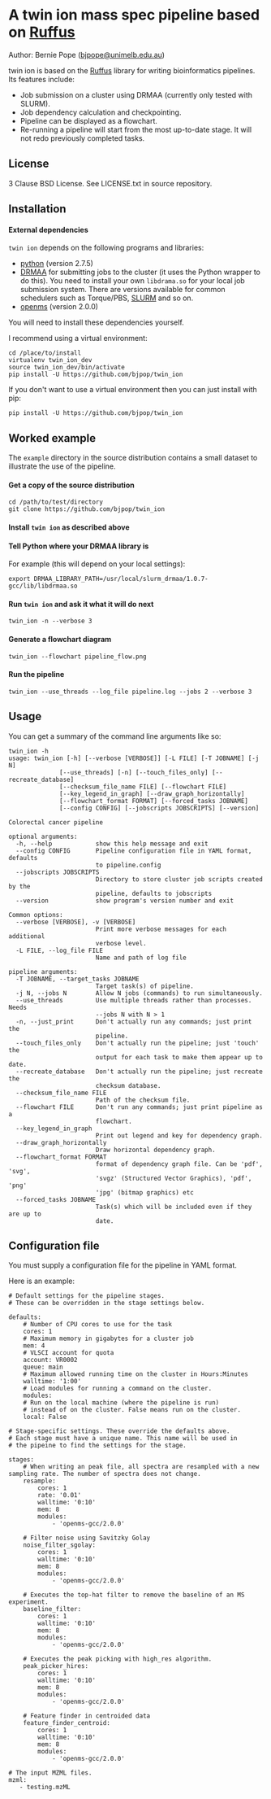 # A twin ion mass spec pipeline based on [Ruffus](http://www.ruffus.org.uk/)

Author: Bernie Pope (bjpope@unimelb.edu.au)

twin ion is based on the [Ruffus](http://www.ruffus.org.uk/) library for writing bioinformatics pipelines. Its features include:

 * Job submission on a cluster using DRMAA (currently only tested with SLURM).
 * Job dependency calculation and checkpointing.
 * Pipeline can be displayed as a flowchart.
 * Re-running a pipeline will start from the most up-to-date stage. It will not redo previously completed tasks.

## License

3 Clause BSD License. See LICENSE.txt in source repository.

## Installation

#### External dependencies

`twin ion` depends on the following programs and libraries:

 * [python](https://www.python.org/download/releases/2.7.5/) (version 2.7.5)
 * [DRMAA](http://www.drmaa.org/) for submitting jobs to the cluster (it uses the Python wrapper to do this). 
   You need to install your own `libdrama.so` for your local job submission system. There are versions
   available for common schedulers such as Torque/PBS, [SLURM](http://apps.man.poznan.pl/trac/slurm-drmaa) and so on.
 * [openms](http://open-ms.sourceforge.net/) (version 2.0.0)

You will need to install these dependencies yourself.

I recommend using a virtual environment:

```
cd /place/to/install
virtualenv twin_ion_dev 
source twin_ion_dev/bin/activate
pip install -U https://github.com/bjpop/twin_ion
```

If you don't want to use a virtual environment then you can just install with pip:

```
pip install -U https://github.com/bjpop/twin_ion
```

## Worked example

The `example` directory in the source distribution contains a small dataset to illustrate the use of the pipeline.

#### Get a copy of the source distribution

```
cd /path/to/test/directory
git clone https://github.com/bjpop/twin_ion
```

#### Install `twin ion` as described above


#### Tell Python where your DRMAA library is 

For example (this will depend on your local settings):

```
export DRMAA_LIBRARY_PATH=/usr/local/slurm_drmaa/1.0.7-gcc/lib/libdrmaa.so
```

#### Run `twin ion` and ask it what it will do next

```
twin_ion -n --verbose 3
```

#### Generate a flowchart diagram

```
twin_ion --flowchart pipeline_flow.png 
```

#### Run the pipeline

```
twin_ion --use_threads --log_file pipeline.log --jobs 2 --verbose 3
```

## Usage

You can get a summary of the command line arguments like so:

```
twin_ion -h
usage: twin_ion [-h] [--verbose [VERBOSE]] [-L FILE] [-T JOBNAME] [-j N]
              [--use_threads] [-n] [--touch_files_only] [--recreate_database]
              [--checksum_file_name FILE] [--flowchart FILE]
              [--key_legend_in_graph] [--draw_graph_horizontally]
              [--flowchart_format FORMAT] [--forced_tasks JOBNAME]
              [--config CONFIG] [--jobscripts JOBSCRIPTS] [--version]

Colorectal cancer pipeline

optional arguments:
  -h, --help            show this help message and exit
  --config CONFIG       Pipeline configuration file in YAML format, defaults
                        to pipeline.config
  --jobscripts JOBSCRIPTS
                        Directory to store cluster job scripts created by the
                        pipeline, defaults to jobscripts
  --version             show program's version number and exit

Common options:
  --verbose [VERBOSE], -v [VERBOSE]
                        Print more verbose messages for each additional
                        verbose level.
  -L FILE, --log_file FILE
                        Name and path of log file

pipeline arguments:
  -T JOBNAME, --target_tasks JOBNAME
                        Target task(s) of pipeline.
  -j N, --jobs N        Allow N jobs (commands) to run simultaneously.
  --use_threads         Use multiple threads rather than processes. Needs
                        --jobs N with N > 1
  -n, --just_print      Don't actually run any commands; just print the
                        pipeline.
  --touch_files_only    Don't actually run the pipeline; just 'touch' the
                        output for each task to make them appear up to date.
  --recreate_database   Don't actually run the pipeline; just recreate the
                        checksum database.
  --checksum_file_name FILE
                        Path of the checksum file.
  --flowchart FILE      Don't run any commands; just print pipeline as a
                        flowchart.
  --key_legend_in_graph
                        Print out legend and key for dependency graph.
  --draw_graph_horizontally
                        Draw horizontal dependency graph.
  --flowchart_format FORMAT
                        format of dependency graph file. Can be 'pdf', 'svg',
                        'svgz' (Structured Vector Graphics), 'pdf', 'png'
                        'jpg' (bitmap graphics) etc
  --forced_tasks JOBNAME
                        Task(s) which will be included even if they are up to
                        date.
```

## Configuration file

You must supply a configuration file for the pipeline in YAML format.

Here is an example:

```
# Default settings for the pipeline stages.
# These can be overridden in the stage settings below.

defaults:
    # Number of CPU cores to use for the task
    cores: 1
    # Maximum memory in gigabytes for a cluster job
    mem: 4
    # VLSCI account for quota
    account: VR0002
    queue: main
    # Maximum allowed running time on the cluster in Hours:Minutes
    walltime: '1:00'
    # Load modules for running a command on the cluster.
    modules: 
    # Run on the local machine (where the pipeline is run)
    # instead of on the cluster. False means run on the cluster.
    local: False

# Stage-specific settings. These override the defaults above.
# Each stage must have a unique name. This name will be used in
# the pipeine to find the settings for the stage.

stages:
    # When writing an peak file, all spectra are resampled with a new sampling rate. The number of spectra does not change.
    resample:
        cores: 1
        rate: '0.01'
        walltime: '0:10'
        mem: 8
        modules:
            - 'openms-gcc/2.0.0'
        
    # Filter noise using Savitzky Golay
    noise_filter_sgolay:
        cores: 1
        walltime: '0:10'
        mem: 8
        modules:
            - 'openms-gcc/2.0.0'

    # Executes the top-hat filter to remove the baseline of an MS experiment.  
    baseline_filter:
        cores: 1
        walltime: '0:10'
        mem: 8
        modules:
            - 'openms-gcc/2.0.0'
    
    # Executes the peak picking with high_res algorithm.  
    peak_picker_hires:
        cores: 1
        walltime: '0:10'
        mem: 8
        modules:
            - 'openms-gcc/2.0.0'
    
    # Feature finder in centroided data
    feature_finder_centroid:
        cores: 1
        walltime: '0:10'
        mem: 8
        modules:
            - 'openms-gcc/2.0.0'

# The input MZML files.
mzml:
   - testing.mzML
```
